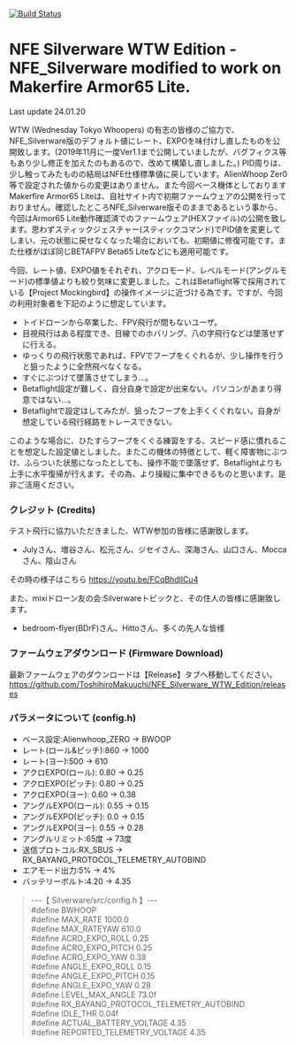 [![Build Status](https://travis-ci.org/silver13/BoldClash-BWHOOP-B-03.svg?branch=master)](https://travis-ci.org/silver13/BoldClash-BWHOOP-B-03)

# NFE Silverware WTW Edition - NFE_Silverware modified to work on Makerfire Armor65 Lite.
Last update 24.01.20

WTW (Wednesday Tokyo Whoopers) の有志の皆様のご協力で、NFE_Silverware版のデフォルト値にレート、EXPOを味付けし直したものを公開致します。(2019年11月に一度Ver1.1まで公開していましたが、バグフィクス等もあり少し修正を加えたのもあるので、改めて構築し直しました。) PID周りは、少し触ってみたものの結局はNFE仕様標準値に戻しています。AlienWhoop Zer0等で設定された値からの変更はありません。また今回ベース機体としておりますMakerfire Armor65 Liteは、自社サイト内で初期ファームウェアの公開を行っておりません。確認したところNFE_Silverware版そのままであるという事から、今回はArmor65 Lite動作確認済でのファームウェア(HEXファイル)の公開を致します。思わずスティックジェスチャー(スティックコマンド)でPID値を変更してしまい、元の状態に戻せなくなった場合においても、初期値に修復可能です。また仕様がほぼ同じBETAFPV Beta65 Liteなどにも適用可能です。

今回、レート値、EXPO値をそれぞれ、アクロモード、レベルモード(アングルモード)の標準値よりも絞り気味に変更しました。これはBetaflight等で採用されている【Project Mockingbird】の操作イメージに近づける為です。ですが、今回の利用対象者を下記のように想定しています。

 * トイドローンから卒業した、FPV飛行が間もないユーザ。
 * 目視飛行はある程度でき、目線でのホバリング、八の字飛行などは墜落せずに行える。
 * ゆっくりの飛行状態であれば、FPVでフープをくぐれるが、少し操作を行うと狙ったように全然飛べなくなる。
 * すぐにぶつけて墜落させてしまう…。
 * Betaflight設定が難しく、自分自身で設定が出来ない。パソコンがあまり得意ではない…。
 * Betaflightで設定はしてみたが、狙ったフープを上手くくぐれない。自身が想定している飛行経路をトレースできない。

このような場合に、ひたすらフープをくぐる練習をする、スピード感に慣れることを想定した設定値としました。またこの機体の特徴として、軽く障害物にぶつけ、ふらついた状態になったとしても、操作不能で墜落せず、Betaflightよりも上手に水平復帰が行えます。その為、より操縦に集中できるものと思います。是非ご活用ください。



### クレジット (Credits)

テスト飛行に協力いただきました、WTW参加の皆様に感謝致します。
 * Julyさん、増谷さん、松元さん、ジセイさん、深海さん、山口さん、Moccaさん、陰山さん

その時の様子はこちら
https://youtu.be/FCqBhdlICu4


また、mixiドローン友の会:Silverwareトピックと、その住人の皆様に感謝致します。
 * bedroom-flyer(BDrF)さん、Hittoさん、多くの先人な皆様


### ファームウェアダウンロード (Firmware Download)

最新ファームウェアのダウンロードは【Release】タブへ移動してください。
https://github.com/ToshihiroMakuuchi/NFE_Silverware_WTW_Edition/releases


### パラメータについて (config.h)

* ベース設定:Alienwhoop_ZERO → BWOOP
* レート(ロール&ピッチ):860 → 1000
* レート(ヨー):500 → 610
* アクロEXPO(ロール): 0.80 → 0.25
* アクロEXPO(ピッチ): 0.80 → 0.25
* アクロEXPO(ヨー): 0.60 → 0.38
* アングルEXPO(ロール): 0.55 → 0.15
* アングルEXPO(ピッチ): 0.0 → 0.15
* アングルEXPO(ヨー): 0.55 → 0.28
* アングルリミット:65度 → 73度
* 送信プロトコル:RX_SBUS → RX_BAYANG_PROTOCOL_TELEMETRY_AUTOBIND
* エアモード出力:5% → 4%
* バッテリーボルト:4.20 → 4.35

> ---【 Silverware/src/config.h 】---  
> #define BWHOOP  
> #define MAX_RATE 1000.0  
> #define MAX_RATEYAW 610.0  
> #define ACRO_EXPO_ROLL 0.25  
> #define ACRO_EXPO_PITCH 0.25  
> #define ACRO_EXPO_YAW 0.38  
> #define ANGLE_EXPO_ROLL 0.15  
> #define ANGLE_EXPO_PITCH 0.15  
> #define ANGLE_EXPO_YAW 0.28  
> #define LEVEL_MAX_ANGLE 73.0f  
> #define RX_BAYANG_PROTOCOL_TELEMETRY_AUTOBIND  
> #define IDLE_THR 0.04f  
> #define ACTUAL_BATTERY_VOLTAGE 4.35  
> #define REPORTED_TELEMETRY_VOLTAGE 4.35  


